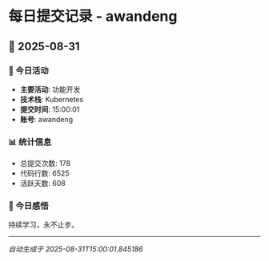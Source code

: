 # 每日提交记录 - awandeng

## 📅 2025-08-31

### 🎯 今日活动
- **主要活动**: 功能开发
- **技术栈**: Kubernetes
- **提交时间**: 15:00:01
- **账号**: awandeng

### 📊 统计信息
- 总提交次数: 178
- 代码行数: 6525
- 活跃天数: 608

### 💭 今日感悟
持续学习，永不止步。

---
*自动生成于 2025-08-31T15:00:01.845186*
